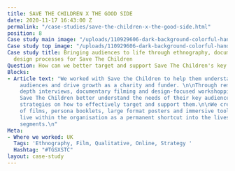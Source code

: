 ```yaml
---
title: SAVE THE CHILDREN X THE GOOD SIDE
date: 2020-11-17 16:43:00 Z
permalink: "/case-studies/save-the-children-x-the-good-side.html"
position: 8
Case study main image: "/uploads/110929606-dark-background-colorful-handp.jpeg"
Case study top image: "/uploads/110929606-dark-background-colorful-handp.jpeg"
Case study title: Bringing audiences to life through ethnography, documentary and
  design processes for Save The Children
Question: How can we better target and support Save The Children's key audiences?
Blocks:
- Article text: "We worked with Save the Children to help them understand their donor
    audiences and drive growth as a charity and funder. \n\nThrough remote self-ethnography,
    depth interviews, documentary filming and design-focused workshopping, we helped
    Save The Children better understand the needs of their key audiences, and workshop
    strategies on how to effectively target and support them.\n\nWe created a suite
    of films, persona booklets, large format posters and immersive tools that could
    live within the organisation as a permanent shortcut into the lives of their audience
    segments.\n"
Meta:
- Where we worked: UK
  Tags: 'Ethnography, Film, Qualitative, Online, Strategy '
  Hashtag: "#TGSXSTC"
layout: case-study
---
```


